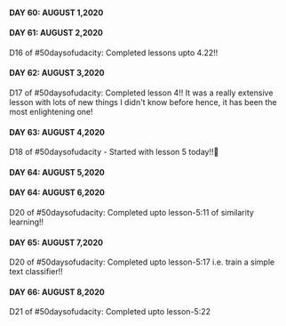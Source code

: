 #### DAY 60: AUGUST 1,2020

#### DAY 61: AUGUST 2,2020 

D16 of #50daysofudacity: Completed lessons upto 4.22!!

#### DAY 62: AUGUST 3,2020 

D17 of #50daysofudacity: Completed lesson 4!! It was a really extensive lesson with lots of new things I didn't know before hence, it has been the most enlightening one!

#### DAY 63: AUGUST 4,2020 

D18 of #50daysofudacity - Started with lesson 5 today!!:tada:

#### DAY 64: AUGUST 5,2020 



#### DAY 64: AUGUST 6,2020 

D20 of #50daysofudacity: Completed upto lesson-5:11 of similarity learning!! 

#### DAY 65: AUGUST 7,2020 

D20 of #50daysofudacity: Completed upto lesson-5:17 i.e. train a simple text classifier!! 

#### DAY 66: AUGUST 8,2020 

D21 of #50daysofudacity: Completed upto lesson-5:22
